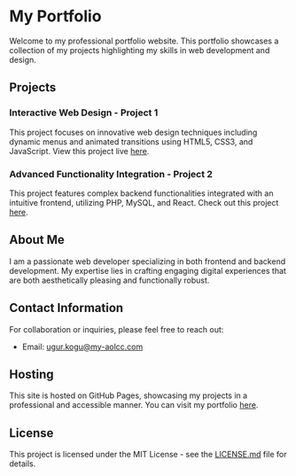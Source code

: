 # My Portfolio

Welcome to my professional portfolio website. This portfolio showcases a collection of my projects highlighting my skills in web development and design.

## Projects

### Interactive Web Design - Project 1
This project focuses on innovative web design techniques including dynamic menus and animated transitions using HTML5, CSS3, and JavaScript. View this project live [here](https://github.com/ugurkogu1).

### Advanced Functionality Integration - Project 2
This project features complex backend functionalities integrated with an intuitive frontend, utilizing PHP, MySQL, and React. Check out this project [here](https://github.com/ugurkogu1).

## About Me

I am a passionate web developer specializing in both frontend and backend development. My expertise lies in crafting engaging digital experiences that are both aesthetically pleasing and functionally robust.

## Contact Information

For collaboration or inquiries, please feel free to reach out:
- Email: [ugur.kogu@my-aolcc.com](ugur.kogu@my-aolcc.com)

## Hosting

This site is hosted on GitHub Pages, showcasing my projects in a professional and accessible manner. You can visit my portfolio [here](https://github.com/ugurkogu1).

## License

This project is licensed under the MIT License - see the [LICENSE.md](LICENSE.md) file for details.
